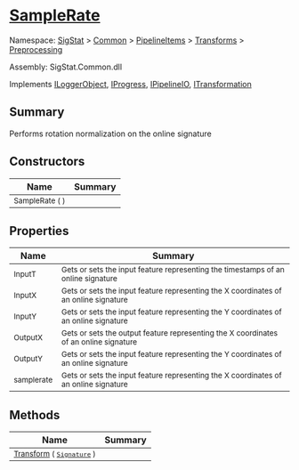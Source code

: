 # [SampleRate](./SampleRate.md)

Namespace: [SigStat]() > [Common](./../../../README.md) > [PipelineItems]() > [Transforms]() > [Preprocessing](./README.md)

Assembly: SigStat.Common.dll

Implements [ILoggerObject](./../../../ILoggerObject.md), [IProgress](./../../../Helpers/IProgress.md), [IPipelineIO](./../../../Pipeline/IPipelineIO.md), [ITransformation](./../../../ITransformation.md)

## Summary
Performs rotation normalization on the online signature

## Constructors

| Name | Summary | 
| --- | --- | 
| <sub>SampleRate (  )</sub><!--aaaaaaaaaaaaaaaaaaaaaaaaaaaaaaaaaaaaaaaaaaaaaaaaaaaaaaaaaaa-->| <sub></sub>| <br>


## Properties

| Name | Summary | 
| --- | --- | 
| <sub>InputT</sub><!--aaaaaaaaaaaaaaaaaaaaaaaaaaaaaaaaaaaaaaaaaaaaaaaaaaaaaaaaaaa-->| <sub>Gets or sets the input feature representing the timestamps of an online signature</sub>| <br>
| <sub>InputX</sub><!--aaaaaaaaaaaaaaaaaaaaaaaaaaaaaaaaaaaaaaaaaaaaaaaaaaaaaaaaaaa-->| <sub>Gets or sets the input feature representing the X coordinates of an online signature</sub>| <br>
| <sub>InputY</sub><!--aaaaaaaaaaaaaaaaaaaaaaaaaaaaaaaaaaaaaaaaaaaaaaaaaaaaaaaaaaa-->| <sub>Gets or sets the input feature representing the Y coordinates of an online signature</sub>| <br>
| <sub>OutputX</sub><!--aaaaaaaaaaaaaaaaaaaaaaaaaaaaaaaaaaaaaaaaaaaaaaaaaaaaaaaaaaa-->| <sub>Gets or sets the output feature representing the X coordinates of an online signature</sub>| <br>
| <sub>OutputY</sub><!--aaaaaaaaaaaaaaaaaaaaaaaaaaaaaaaaaaaaaaaaaaaaaaaaaaaaaaaaaaa-->| <sub>Gets or sets the input feature representing the Y coordinates of an online signature</sub>| <br>
| <sub>samplerate</sub><!--aaaaaaaaaaaaaaaaaaaaaaaaaaaaaaaaaaaaaaaaaaaaaaaaaaaaaaaaaaa-->| <sub>Gets or sets the input feature representing the X coordinates of an online signature</sub>| <br>


## Methods

| Name | Summary | 
| --- | --- | 
| <sub>[Transform](./Methods/SampleRate-100663845.md) ( [`Signature`](./../../../Signature.md) )</sub><!--aaaaaaaaaaaaaaaaaaaaaaaaaaaaaaaaaaaaaaaaaaaaaaaaaaaaaaaaaaa-->| <sub></sub>| <br>


